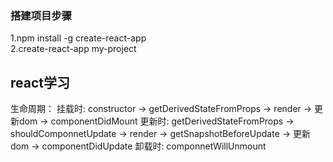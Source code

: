 ### 搭建项目步骤
1.npm install -g create-react-app  
2.create-react-app my-project

## react学习
生命周期： 挂载时: constructor -> getDerivedStateFromProps -> render -> 更新dom -> componentDidMount
          更新时: getDerivedStateFromProps -> shouldComponnetUpdate -> render -> getSnapshotBeforeUpdate -> 更新dom -> componentDidUpdate
          卸载时: componnetWillUnmount


